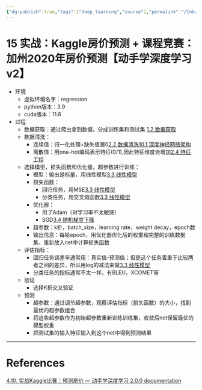 ```yaml
---
{"dg-publish":true,"tags":["deep_learning","course"],"permalink":"/Inbox/study/人工智能/机器学习/深度学习/李沐学深度学习/15  实战：Kaggle房价预测 + 课程竞赛：加州2020年房价预测【动手学深度学习v2】/","dgPassFrontmatter":true}
---
```




# 15  实战：Kaggle房价预测 + 课程竞赛：加州2020年房价预测【动手学深度学习v2】
- 环境
	- 虚拟环境名字：regression
	- python版本：3.9
	- cuda版本：11.6
- 过程
	- 数据获取：通过爬虫拿到数据，分成训练集和测试集 [1.2 数据获取](1.2%20数据获取.md)
	- 数据清洗：
		- 连续值：归一化处理+缺失值置0[2.2 数据清洗](2.2%20数据清洗.md)[10.1 深度神经网络架构](10.1%20深度神经网络架构.md)
		- 离散值：用one-hot编码表示特征(0/1),因此特征维度会增加[2.4 特征工程](2.4%20特征工程.md)
	- 选择模型，损失函数和优化器，超参数进行训练：
		- 模型：输出是标量，用线性模型[3.3 线性模型](3.3%20线性模型.md)
		- 损失函数：
			- 回归任务，用MSE[3.3 线性模型](3.3%20线性模型.md)
			- 分类任务，用交叉熵函数[3.3 线性模型](3.3%20线性模型.md)
		- 优化器：
			- 用了Adam（对学习率不太敏感）
			- SGD[3.4 随机梯度下降](3.4%20随机梯度下降.md)
		- 超参数：k折，batch_size，learning rate，weight decay，epoch数
		- 输出信息：每轮epoch，用优化器优化后的权重和完整的训练数据集，重新放入net中计算损失函数
	- 评估指标：
		- 回归任务误差率通常用：真实值-预测值；但是这个任务着重于比较两者之间的差异，所以用log的减法来做[3.3 线性模型](3.3%20线性模型.md)
		- 分类任务的指标通常不太一样，有BLEU，XCOMET等
	- 验证
		- 选择K折交叉验证
	- 预测
		- 超参数：通过调节超参数，观察评估指标（损失函数）的大小，找到最优的超参数组合
		- 将这些超参数作为初始超参数重新训练训练集，收敛后net保留最优的模型权重
		- 把测试集的输入特征输入到这个net中得到预测结果
---
# References
[4.10. 实战Kaggle比赛：预测房价 — 动手学深度学习 2.0.0 documentation](https://zh-v2.d2l.ai/chapter_multilayer-perceptrons/kaggle-house-price.html)

